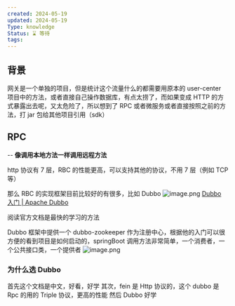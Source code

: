 ```yaml
---
created: 2024-05-19
updated: 2024-05-19
Type: knowledge
Status: ⌛️ 等待
tags:
---
```

## 背景

网关是一个单独的项目，但是统计这个流量什么的都需要用原本的 user-center 项目中的方法，或者直接自己操作数据库，有点太捞了，而如果变成 HTTP 的方式暴露出去呢，又太危险了，所以想到了 RPC 或者微服务或者直接按照之前的方法，打 jar 包给其他项目引用（sdk）

## RPC
 -- **像调用本地方法一样调用远程方法**
 
http 协议有 7 层，RBC 的性能更高，可以支持其他的协议，不用 7 层（例如 TCP 等）

那么 RBC 的实现框架目前比较好的有很多，比如 Dubbo
![image.png](https://obsidian-pic-1317906728.cos.ap-nanjing.myqcloud.com/obsidian/20240519201926.png)
[Dubbo 入门 | Apache Dubbo](https://cn.dubbo.apache.org/zh-cn/overview/quickstart/)

阅读官方文档是最快的学习的方法

Dubbo 框架中提供一个 dubbo-zookeeper 作为注册中心，根据他的入门可以很方便的看到项目是如何启动的，springBoot 调用方法非常简单，一个消费者，一个公共接口类，一个提供者 ![image.png](https://obsidian-pic-1317906728.cos.ap-nanjing.myqcloud.com/obsidian/20240519202713.png)

### 为什么选 Dubbo

首先这个文档是中文，好看，好学
其次，fein 是 Http 协议的，这个 dubbo 是 Rpc 的用的 Triple 协议，更高的性能
然后 Dubbo 好学